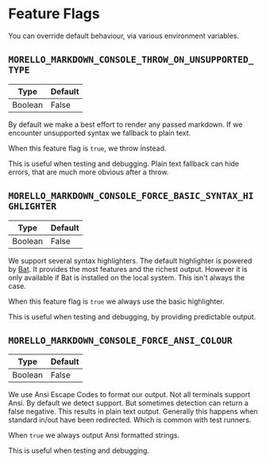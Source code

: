 # Feature Flags

You can override default behaviour, via various environment variables.

## `MORELLO_MARKDOWN_CONSOLE_THROW_ON_UNSUPPORTED_TYPE`

| Type    | Default |
| ------- | ------- |
| Boolean | False   |

By default we make a best effort to render any passed markdown.  If we encounter unsupported syntax
we fallback to plain text.  

When this feature flag is `true`, we throw instead.

This is useful when testing and debugging.  Plain text fallback can hide errors, that are much more
obvious after a throw.

## `MORELLO_MARKDOWN_CONSOLE_FORCE_BASIC_SYNTAX_HIGHLIGHTER`

| Type    | Default |
| ------- | ------- |
| Boolean | False   |

We support several syntax highlighters.  The default highlighter is powered by [Bat](https://github.com/sharkdp/bat).
It provides the most features and the richest output.  However it is only available if Bat is installed
on the local system.  This isn't always the case.

When this feature flag is `true` we always use the basic highlighter.

This is useful when testing and debugging, by providing predictable output.

## `MORELLO_MARKDOWN_CONSOLE_FORCE_ANSI_COLOUR`

| Type    | Default |
| ------- | ------- |
| Boolean | False   |

We use Ansi Escape Codes to format our output.  Not all terminals support Ansi.  By default we detect
support.  But sometimes detection can return a false negative.  This results in plain text output.
Generally this happens when standard in/out have been redirected.  Which is common with test runners.

When `true` we always output Ansi formatted strings.

This is useful when testing and debugging.
